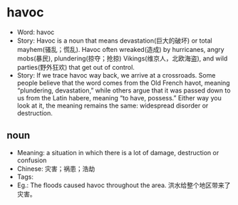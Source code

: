 # havoc

- Word: havoc
- Story: Havoc is a noun that means devastation(巨大的破坏) or total mayhem(骚乱；慌乱). Havoc often wreaked(造成) by hurricanes, angry mobs(暴民), plundering(掠夺；抢掠) Vikings(维京人，北欧海盗), and wild parties(野外狂欢) that get out of control.
- Story: If we trace havoc way back, we arrive at a crossroads. Some people believe that the word comes from the Old French havot, meaning “plundering, devastation,” while others argue that it was passed down to us from the Latin habere, meaning “to have, possess.” Either way you look at it, the meaning remains the same: widespread disorder or destruction.

## noun

- Meaning: a situation in which there is a lot of damage, destruction or confusion
- Chinese: 灾害；祸患；浩劫
- Tags: 
- Eg.: The floods caused havoc throughout the area. 洪水给整个地区带来了灾害。

